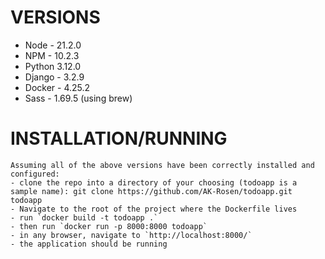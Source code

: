# VERSIONS

- Node - 21.2.0
- NPM - 10.2.3
- Python 3.12.0
- Django - 3.2.9
- Docker - 4.25.2
- Sass - 1.69.5 (using brew)

# INSTALLATION/RUNNING

    Assuming all of the above versions have been correctly installed and configured:
    - clone the repo into a directory of your choosing (todoapp is a sample name): git clone https://github.com/AK-Rosen/todoapp.git todoapp
    - Navigate to the root of the project where the Dockerfile lives
    - run `docker build -t todoapp .`
    - then run `docker run -p 8000:8000 todoapp`
    - in any browser, navigate to `http://localhost:8000/`
    - the application should be running
